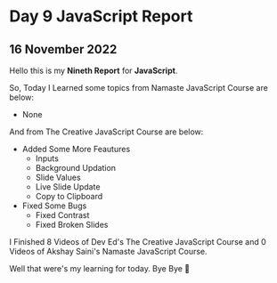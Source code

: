 # Day 9 JavaScript Report

## 16 November 2022

Hello this is my **Nineth Report** for **JavaScript**.

So, Today I Learned some topics from Namaste JavaScript Course are below:

- None

And from The Creative JavaScript Course are below:

- Added Some More Feautures
  - Inputs
  - Background Updation
  - Slide Values
  - Live Slide Update
  - Copy to Clipboard
- Fixed Some Bugs
  - Fixed Contrast
  - Fixed Broken Slides

I Finished 8 Videos of Dev Ed's The Creative JavaScript Course and 0 Videos of Akshay Saini's Namaste JavaScript Course.

Well that were's my learning for today. Bye Bye :wave:

